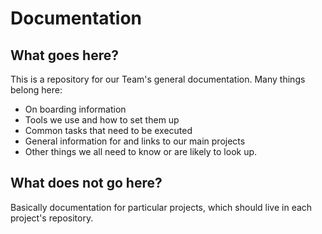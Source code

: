 # Documentation

## What goes here?

This is a repository for our Team's general documentation. Many things belong here:
- On boarding information
- Tools we use and how to set them up
- Common tasks that need to be executed
- General information for and links to our main projects
- Other things we all need to know or are likely to look up.

## What does not go here?

Basically documentation for particular projects, which should live in each project's repository.
